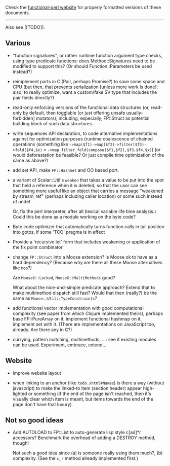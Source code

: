 Check the [functional-perl website](http://functional-perl.org/) for
properly formatted versions of these documents.

---

Also see [[TODO]].


## Various

* "function signatures", or rather runtime function argument type
  checks, using type predicate functions:
  does Method::Signatures need to be modified to support this?
  (Or should Function::Parameters be used instead?)

* reimplement parts in C (Pair, perhaps Promise?) to save some space
  and CPU (but then, that prevents serialization [unless more work is
  done]; also, to really optimize, want a custom/fake SV type that
  includes the pair fields directly?)

* read-only enforcing versions of the functional data structures (or,
  read-only by default, then togglable [or just offering unsafe
  usually-forbidden] mutators); including, especially, FP::Struct as
  potential building block of such data structures

* write sequences API declaration, to code alternative implementations
  against for optimization purposes (runtime coalescence of chained
  operations (something like `->map($f1)->map($f2)->filter($f3)->fold($f4,$x)`
  = `->map_filter_fold(compose($f1,$f2),$f3,$f4,$x)`) (or would
  deforestation be feasible? Or just compile time optimization of the
  same as above?)

* add set API, make `FP::HashSet` and OO based port.

* a variant of Scalar::Util's `weaken` that takes a value to be put
  into the spot that held a reference when it is deleted, so that the
  user can see something more useful like an object that carries a
  message "weakened by stream_ref" (perhaps including caller location)
  or some such instead of undef

  Or, fix the perl interpreter, after all (lexical variable life time
  analysis.) Could this be done as a module working on the byte code?

* Byte code optimizer that automatically turns function calls in tail
  position into gotos, if some 'TCO' pragma is in effect

* Provide a 'recursive let' form that includes weakening or
  application of the fix point combinator

* change `FP::Struct` into a Moose extension? Is Moose ok to have as a
  hard dependency? (Because why are there all these Moose alternatives
  like `Moo`?)

  Are `MooseX::Locked`, `MooseX::MultiMethods` good?

  What about the nice-and-simple predicate approach? Extend that to
  make multimethod dispatch still fast? Would that then (really?) be
  the same as `Moose::Util::TypeConstraints`? 

* add functional vector implementation with good computational
  complexity (see paper from which Clojure implemented theirs),
  perhaps base FP::PureArray on it, implement functional hashmap on
  it, implement set with it. (There are implementations on JavaScript
  too, already. Are there any in C?)

* currying, pattern matching, multimethods, ...: see if existing
  modules can be used. Experiment, embrace, extend...


## Website

* improve website layout

* when linking to an anchor (like `todo.xhtml#Names`) is there a way
  (without javascript) to make the linked-to item (section header)
  appear high-lighted or something (if the end of the page isn't
  reached, then it's visually clear which item is meant, but items
  towards the end of the page don't have that luxury)


## Not so good ideas

* Add AUTOLOAD to FP::List to auto-generate lisp style c[ad]*r
  accessors? Benchmark the overhead of adding a DESTROY method,
  though!

  Not such a good idea since (a) is someone really using them much?,
  (b) complexity. (See the `c_r` method already implemented first.)


